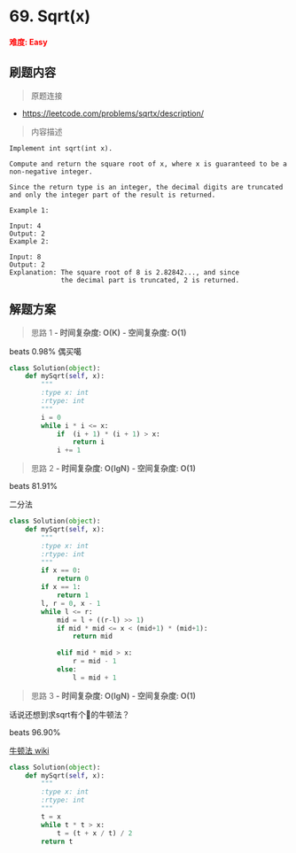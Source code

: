 # 69. Sqrt(x)

**<font color=red>难度: Easy</font>**

## 刷题内容

> 原题连接

* https://leetcode.com/problems/sqrtx/description/

> 内容描述

```
Implement int sqrt(int x).

Compute and return the square root of x, where x is guaranteed to be a non-negative integer.

Since the return type is an integer, the decimal digits are truncated and only the integer part of the result is returned.

Example 1:

Input: 4
Output: 2
Example 2:

Input: 8
Output: 2
Explanation: The square root of 8 is 2.82842..., and since 
             the decimal part is truncated, 2 is returned.
```

## 解题方案

> 思路 1
****- 时间复杂度: O(K)**** ****- 空间复杂度: O(1)****

beats 0.98% 偶买噶

```python
class Solution(object):
    def mySqrt(self, x):
        """
        :type x: int
        :rtype: int
        """
        i = 0
        while i * i <= x:
            if  (i + 1) * (i + 1) > x:
                return i
            i += 1
```

> 思路 2
****- 时间复杂度: O(lgN)**** ****- 空间复杂度: O(1)****

beats 81.91%

二分法

```python
class Solution(object):
    def mySqrt(self, x):
        """
        :type x: int
        :rtype: int
        """
        if x == 0:
            return 0
        if x == 1:
            return 1
        l, r = 0, x - 1
        while l <= r:
            mid = l + ((r-l) >> 1)
            if mid * mid <= x < (mid+1) * (mid+1):
                return mid
                
            elif mid * mid > x:
                r = mid - 1  
            else:
                l = mid + 1
```
> 思路 3
****- 时间复杂度: O(lgN)**** ****- 空间复杂度: O(1)****

话说还想到求sqrt有个🐂的牛顿法？

beats 96.90%

[牛顿法 wiki](https://zh.wikipedia.org/wiki/牛顿法)



```python
class Solution(object):
    def mySqrt(self, x):
        """
        :type x: int
        :rtype: int
        """
        t = x
        while t * t > x:
            t = (t + x / t) / 2
        return t
```

